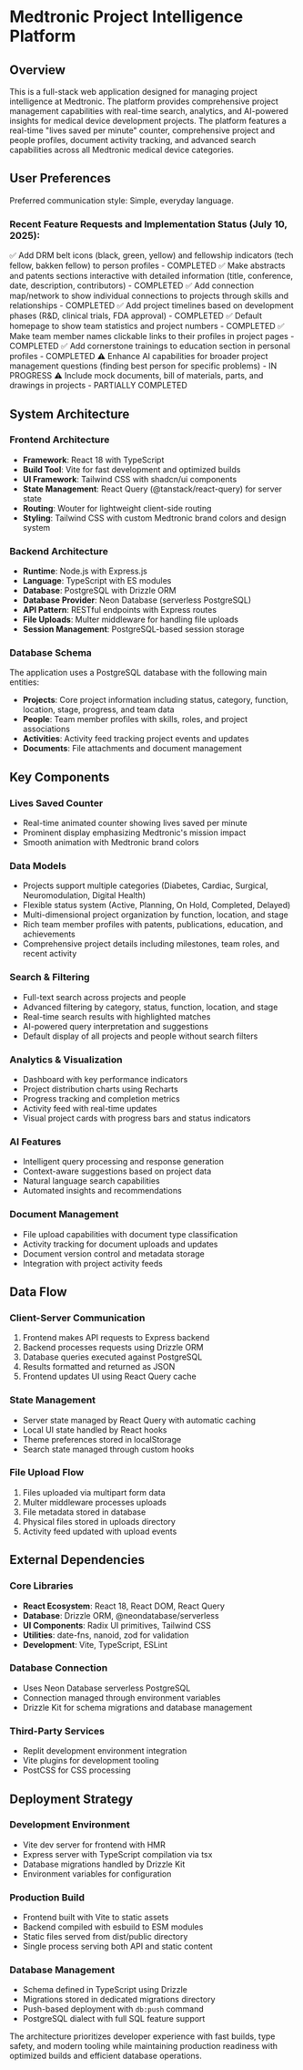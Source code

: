 # Medtronic Project Intelligence Platform

## Overview

This is a full-stack web application designed for managing project intelligence at Medtronic. The platform provides comprehensive project management capabilities with real-time search, analytics, and AI-powered insights for medical device development projects. The platform features a real-time "lives saved per minute" counter, comprehensive project and people profiles, document activity tracking, and advanced search capabilities across all Medtronic medical device categories.

## User Preferences

Preferred communication style: Simple, everyday language.

### Recent Feature Requests and Implementation Status (July 10, 2025):
✅ Add DRM belt icons (black, green, yellow) and fellowship indicators (tech fellow, bakken fellow) to person profiles - COMPLETED
✅ Make abstracts and patents sections interactive with detailed information (title, conference, date, description, contributors) - COMPLETED
✅ Add connection map/network to show individual connections to projects through skills and relationships - COMPLETED
✅ Add project timelines based on development phases (R&D, clinical trials, FDA approval) - COMPLETED
✅ Default homepage to show team statistics and project numbers - COMPLETED
✅ Make team member names clickable links to their profiles in project pages - COMPLETED
✅ Add cornerstone trainings to education section in personal profiles - COMPLETED
⚠️ Enhance AI capabilities for broader project management questions (finding best person for specific problems) - IN PROGRESS
⚠️ Include mock documents, bill of materials, parts, and drawings in projects - PARTIALLY COMPLETED

## System Architecture

### Frontend Architecture
- **Framework**: React 18 with TypeScript
- **Build Tool**: Vite for fast development and optimized builds
- **UI Framework**: Tailwind CSS with shadcn/ui components
- **State Management**: React Query (@tanstack/react-query) for server state
- **Routing**: Wouter for lightweight client-side routing
- **Styling**: Tailwind CSS with custom Medtronic brand colors and design system

### Backend Architecture
- **Runtime**: Node.js with Express.js
- **Language**: TypeScript with ES modules
- **Database**: PostgreSQL with Drizzle ORM
- **Database Provider**: Neon Database (serverless PostgreSQL)
- **API Pattern**: RESTful endpoints with Express routes
- **File Uploads**: Multer middleware for handling file uploads
- **Session Management**: PostgreSQL-based session storage

### Database Schema
The application uses a PostgreSQL database with the following main entities:
- **Projects**: Core project information including status, category, function, location, stage, progress, and team data
- **People**: Team member profiles with skills, roles, and project associations
- **Activities**: Activity feed tracking project events and updates
- **Documents**: File attachments and document management

## Key Components

### Lives Saved Counter
- Real-time animated counter showing lives saved per minute
- Prominent display emphasizing Medtronic's mission impact
- Smooth animation with Medtronic brand colors

### Data Models
- Projects support multiple categories (Diabetes, Cardiac, Surgical, Neuromodulation, Digital Health)
- Flexible status system (Active, Planning, On Hold, Completed, Delayed)
- Multi-dimensional project organization by function, location, and stage
- Rich team member profiles with patents, publications, education, and achievements
- Comprehensive project details including milestones, team roles, and recent activity

### Search & Filtering
- Full-text search across projects and people
- Advanced filtering by category, status, function, location, and stage
- Real-time search results with highlighted matches
- AI-powered query interpretation and suggestions
- Default display of all projects and people without search filters

### Analytics & Visualization
- Dashboard with key performance indicators
- Project distribution charts using Recharts
- Progress tracking and completion metrics
- Activity feed with real-time updates
- Visual project cards with progress bars and status indicators

### AI Features
- Intelligent query processing and response generation
- Context-aware suggestions based on project data
- Natural language search capabilities
- Automated insights and recommendations

### Document Management
- File upload capabilities with document type classification
- Activity tracking for document uploads and updates
- Document version control and metadata storage
- Integration with project activity feeds

## Data Flow

### Client-Server Communication
1. Frontend makes API requests to Express backend
2. Backend processes requests using Drizzle ORM
3. Database queries executed against PostgreSQL
4. Results formatted and returned as JSON
5. Frontend updates UI using React Query cache

### State Management
- Server state managed by React Query with automatic caching
- Local UI state handled by React hooks
- Theme preferences stored in localStorage
- Search state managed through custom hooks

### File Upload Flow
1. Files uploaded via multipart form data
2. Multer middleware processes uploads
3. File metadata stored in database
4. Physical files stored in uploads directory
5. Activity feed updated with upload events

## External Dependencies

### Core Libraries
- **React Ecosystem**: React 18, React DOM, React Query
- **Database**: Drizzle ORM, @neondatabase/serverless
- **UI Components**: Radix UI primitives, Tailwind CSS
- **Utilities**: date-fns, nanoid, zod for validation
- **Development**: Vite, TypeScript, ESLint

### Database Connection
- Uses Neon Database serverless PostgreSQL
- Connection managed through environment variables
- Drizzle Kit for schema migrations and database management

### Third-Party Services
- Replit development environment integration
- Vite plugins for development tooling
- PostCSS for CSS processing

## Deployment Strategy

### Development Environment
- Vite dev server for frontend with HMR
- Express server with TypeScript compilation via tsx
- Database migrations handled by Drizzle Kit
- Environment variables for configuration

### Production Build
- Frontend built with Vite to static assets
- Backend compiled with esbuild to ESM modules
- Static files served from dist/public directory
- Single process serving both API and static content

### Database Management
- Schema defined in TypeScript using Drizzle
- Migrations stored in dedicated migrations directory
- Push-based deployment with `db:push` command
- PostgreSQL dialect with full SQL feature support

The architecture prioritizes developer experience with fast builds, type safety, and modern tooling while maintaining production readiness with optimized builds and efficient database operations.